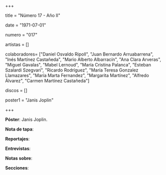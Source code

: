 +++

title = "Número 17 - Año II"

date = "1971-07-01"

numero = "017"

artistas = []

colaboradores= ["Daniel Osvaldo Ripoll", "Juan Bernardo Arruabarrena", "Inés Martínez Castañeda", "Mario Alberto Albarracín", "Ana Clara Arveras", "Miguel Gavalas", "Mabel Lernoud", "María Cristina Palanca", "Esteban Szalardi Szegvari", "Ricardo Rodríguez", "María Teresa Gonzalez Llamazares", "María Marta Fernandez", "Margarita Martínez", "Alfredo Álvarez", "Carmen Martínez Castañeda"]

discos = []

poster1 = "Janis Joplin"

+++

**Póster**: Janis Joplin.

**Nota de tapa**: 

**Reportajes**: 

**Entrevistas**: 

**Notas sobre**:

**Secciones**:
